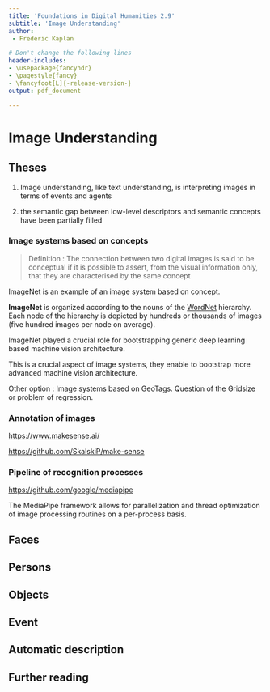 ```yaml
---
title: 'Foundations in Digital Humanities 2.9'
subtitle: 'Image Understanding'
author:
 - Frederic Kaplan

# Don't change the following lines
header-includes:
- \usepackage{fancyhdr}
- \pagestyle{fancy}
- \fancyfoot[L]{-release-version-}
output: pdf_document

---
```


# Image Understanding

## Theses

1) Image understanding, like text understanding, is interpreting images in terms of events and agents

2) the semantic gap between low-level descriptors and semantic concepts have been partially filled



### Image systems based on concepts

> Definition : The connection between two digital images is said to be conceptual if it is possible to assert, from the visual information only, that they are characterised by the same concept

ImageNet is an example of an image system based on concept. 

**ImageNet** is organized according to the nouns of the [WordNet](http://wordnet.princeton.edu/) hierarchy. Each node of the hierarchy is depicted by hundreds or thousands of images (five hundred images per node on average). 

ImageNet played a crucial role for bootstrapping generic deep learning based machine vision architecture. 

This is a crucial aspect of image systems, they enable to bootstrap more advanced machine vision architecture. 

Other option : Image systems based on GeoTags. Question of the Gridsize or problem of regression. 

### Annotation of images 

https://www.makesense.ai/

https://github.com/SkalskiP/make-sense

### Pipeline of recognition processes

https://github.com/google/mediapipe

The MediaPipe framework allows for parallelization and thread optimization of image processing routines on a per-process basis.

## Faces

## Persons

## Objects

## Event

## Automatic description



## Further reading



